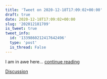 ```yaml
---
title: 'Tweet on 2020-12-18T17:09:02+00:00'
draft: true
date: 2020-12-18T17:09:02+00:00
slug: '202012181709'
is_tweet: true
tweet_info:
  id: '1339860212417642496'
  type: 'post'
  is_thread: False
---
```




I am in awe here... [continue reading](urls[0])

[Discussion](https://x.com/sytelus/status/1339860212417642496)
